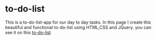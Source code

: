 # to-do-list
This is a to-do-list-app for our day to day tasks.
In this page I create this beautiful and functional to-do-list using HTML,CSS and JQuery.
you can see it on this
[to-do-list](https://bharti-kumath.github.io/to-do-list/index.html)
